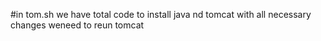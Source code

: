 #in tom.sh we have total code to install java nd tomcat with all necessary changes weneed to reun tomcat
